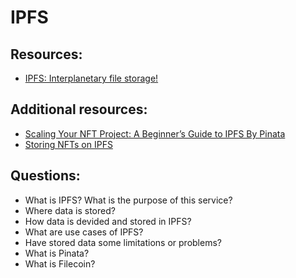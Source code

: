 # IPFS

## Resources:
* [IPFS: Interplanetary file storage!](https://www.youtube.com/watch?v=5Uj6uR3fp-U)

## Additional resources:
* [Scaling Your NFT Project: A Beginner’s Guide to IPFS By Pinata](https://www.bueno.art/blog/pinata-ipfs-guide)
* [Storing NFTs on IPFS](https://blog.ipfs.tech/2021-04-05-storing-nfts-on-ipfs/)

## Questions:

* What is IPFS? What is the purpose of this service?
* Where data is stored?
* How data is devided and stored in IPFS?
* What are use cases of IPFS?
* Have stored data some limitations or problems?
* What is Pinata?
* What is Filecoin?
